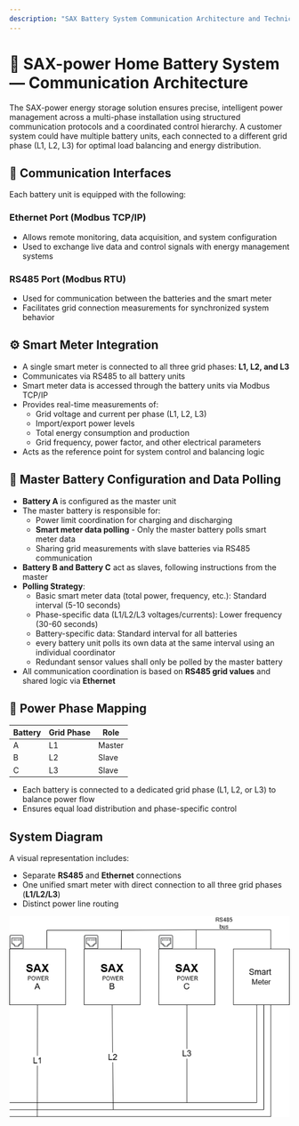 ```yaml
---
description: "SAX Battery System Communication Architecture and Technical Overview"
---
```


# 🔋 SAX-power Home Battery System — Communication Architecture

The SAX-power energy storage solution ensures precise, intelligent power management across a multi-phase installation using structured communication protocols and a coordinated control hierarchy.
A customer system could have multiple battery units, each connected to a different grid phase (L1, L2, L3) for optimal load balancing and energy distribution.

## 📡 Communication Interfaces

Each battery unit is equipped with the following:

### Ethernet Port (Modbus TCP/IP)

- Allows remote monitoring, data acquisition, and system configuration
- Used to exchange live data and control signals with energy management systems

### RS485 Port (Modbus RTU)

- Used for communication between the batteries and the smart meter
- Facilitates grid connection measurements for synchronized system behavior

## ⚙️ Smart Meter Integration

- A single smart meter is connected to all three grid phases: **L1, L2, and L3**
- Communicates via RS485 to all battery units
- Smart meter data is accessed through the battery units via Modbus TCP/IP
- Provides real-time measurements of:
  - Grid voltage and current per phase (L1, L2, L3)
  - Import/export power levels
  - Total energy consumption and production
  - Grid frequency, power factor, and other electrical parameters
- Acts as the reference point for system control and balancing logic

## 🧠 Master Battery Configuration and Data Polling

- **Battery A** is configured as the master unit
- The master battery is responsible for:
  - Power limit coordination for charging and discharging
  - **Smart meter data polling** - Only the master battery polls smart meter data
  - Sharing grid measurements with slave batteries via RS485 communication
- **Battery B and Battery C** act as slaves, following instructions from the master
- **Polling Strategy**:
  - Basic smart meter data (total power, frequency, etc.): Standard interval (5-10 seconds)
  - Phase-specific data (L1/L2/L3 voltages/currents): Lower frequency (30-60 seconds)
  - Battery-specific data: Standard interval for all batteries
  - every battery unit polls its own data at the same interval using an individual coordinator
  - Redundant sensor values shall only be polled by the master battery
- All communication coordination is based on **RS485 grid values** and shared logic via **Ethernet**

## 🔌 Power Phase Mapping

| Battery | Grid Phase | Role   |
| ------- | ---------- | ------ |
| A       | L1         | Master |
| B       | L2         | Slave  |
| C       | L3         | Slave  |

- Each battery is connected to a dedicated grid phase (L1, L2, or L3) to balance power flow
- Ensures equal load distribution and phase-specific control

## System Diagram

A visual representation includes:

- Separate **RS485** and **Ethernet** connections
- One unified smart meter with direct connection to all three grid phases (**L1/L2/L3**)
- Distinct power line routing

![](./assets/battery_cluster.png)
